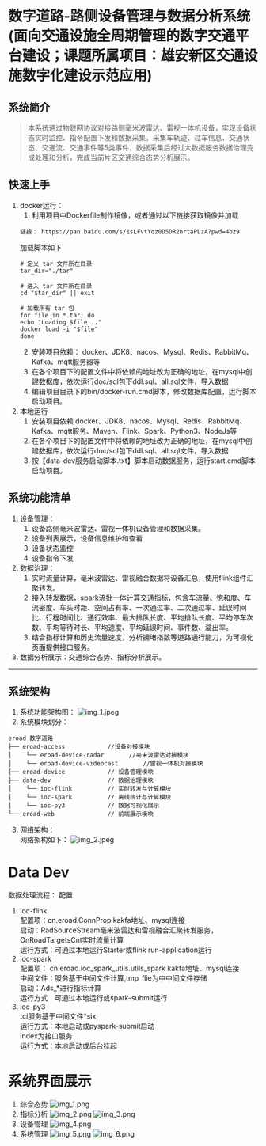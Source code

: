 # 数字道路-路侧设备管理与数据分析系统(面向交通设施全周期管理的数字交通平台建设；课题所属项目：雄安新区交通设施数字化建设示范应用)


##  系统简介
> 本系统通过物联网协议对接路侧毫米波雷达、雷视一体机设备，实现设备状态实时监控、指令配置下发和数据采集。采集车轨迹、过车信息、交通状态、交通流、交通事件等5类事件，数据采集后经过大数据服务数据治理完成处理和分析，完成当前片区交通综合态势分析展示。
## 快速上手
1. docker运行：
   1. 利用项目中Dockerfile制作镜像，或者通过以下链接获取镜像并加载
   ~~~ 
   链接： https://pan.baidu.com/s/1sLFvtYdz0D5DR2nrtaPLzA?pwd=4bz9
   ~~~
   加载脚本如下
   ```
   # 定义 tar 文件所在目录
   tar_dir="./tar"
   
   # 进入 tar 文件所在目录
   cd "$tar_dir" || exit
   
   # 加载所有 tar 包
   for file in *.tar; do
   echo "Loading $file..."
   docker load -i "$file"
   done
   ```
   2. 安装项目依赖： docker、JDK8、nacos、Mysql、Redis、RabbitMq、Kafka、mqtt服务器等
   3. 在各个项目下的配置文件中将依赖的地址改为正确的地址，在mysql中创建数据库，依次运行doc/sql包下ddl.sql、all.sql文件，导入数据
   4. 编辑项目目录下的bin/docker-run.cmd脚本，修改数据库配置，运行脚本启动项目。
2. 本地运行
   1. 安装项目依赖 docker、JDK8、nacos、Mysql、Redis、RabbitMq、Kafka、mqtt服务、Maven、Flink、Spark、Python3、NodeJs等
   2. 在各个项目下的配置文件中将依赖的地址改为正确的地址，在mysql中创建数据库，依次运行doc/sql包下ddl.sql、all.sql文件，导入数据
   3. 按【data-dev服务启动脚本.txt】脚本启动数据服务，运行start.cmd脚本启动项目。
## 系统功能清单
1. 设备管理：
   1. 设备路侧毫米波雷达、雷视一体机设备管理和数据采集。
   2. 设备列表展示，设备信息维护和查看
   3. 设备状态监控
   4. 设备指令下发
2. 数据治理：
   1. 实时流量计算，毫米波雷达、雷视融合数据将设备汇总，使用flink组件汇聚转发。
   2. 接入转发数据，spark流批一体计算交通指标，包含车流量、饱和度、车流密度、车头时距、空间占有率、一次通过率、二次通过率、延误时间比、行程时间比、通行效率、最大排队长度、平均排队长度、平均停车次数、平均等待时长、平均速度、平均延误时间、事件数、溢出率。
   3. 结合指标计算和历史流量速度，分析拥堵指数等道路通行能力，为可视化页面提供接口服务。
3. 数据分析展示：交通综合态势、指标分析展示。
***
## 系统架构
1. 系统功能架构图： 
![img_1.jpeg](img_1.jpeg)
2. 系统模块划分： 
~~~
eroad 数字道路
├── eroad-access            //设备对接模块
│    └── eroad-device-radar       //毫米波雷达对接模块
│    └── eroad-device-videocast       //雷视一体机对接模块
├── eroad-device            // 设备管理模块   
├── data-dev                // 数据治理模块  
│    └── ioc-flink          // 实时转发与计算模块
│    └── ioc-spark          // 离线统计与计算模块
│    └── ioc-py3            // 数据可视化展示
└── eroad-web               // 前端展示模块
~~~
3. 网络架构：  
网络架构如下：
![img_2.jpeg](img_2.jpeg)
# Data Dev
数据处理流程：
配置
1. ioc-flink  
配置项：cn.eroad.ConnProp  kakfa地址、mysql连接  
启动：RadSourceStream毫米波雷达和雷视融合汇聚转发服务，OnRoadTargetsCnt实时流量计算  
运行方式：可通过本地运行Starter或flink run-application运行  
2. ioc-spark  
配置项： cn.eroad.ioc_spark_utils.utils_spark  kakfa地址、mysql连接  
中间文件：服务基于中间文件计算,tmp_flie为中中间文件存储  
启动：Ads_*进行指标计算  
运行方式：可通过本地运行或spark-submit运行  
3. ioc-py3  
tci服务基于中间文件*six  
运行方式：本地启动或pyspark-submit启动  
index为接口服务  
运行方式：本地启动或后台挂起
# 系统界面展示
1. 综合态势
![img_1.png](img_1.png)
2. 指标分析
![img_2.png](img_2.png)
![img_3.png](img_3.png)
3. 设备管理
![img_4.png](img_4.png)
4. 系统管理
![img_5.png](img_5.png)
![img_6.png](img_6.png)
